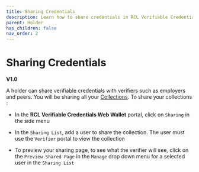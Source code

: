 ```yaml
---
title: Sharing Credentials
description: Learn how to share credentials in RCL Verifiable Credentials.
parent: Holder
has_children: false
nav_order: 2
---
```


# Sharing Credentials
**V1.0**

A holder can share verifiable credentials with verifiers such as employers and peers. You will be sharing all your [Collections](/holder/credentials.md#collections). To share your collections :

- In the **RCL Verifiable Credentials Web Wallet** portal, click on ``Sharing`` in the side menu

- In the ``Sharing List``, add a user to share the collection. The user must use the ``Verifier`` portal to view the collection

- To preview your sharing page, to see what the verifier will see, click on the ``Preview Shared Page`` in the ``Manage`` drop down menu for a selected user in the ``Sharing List``
